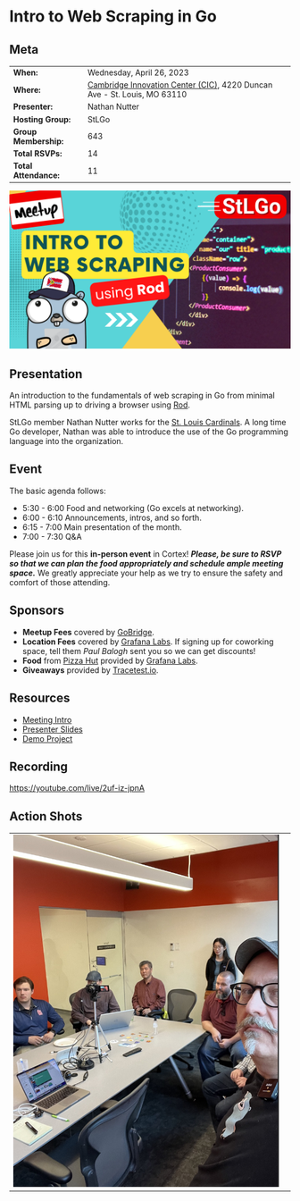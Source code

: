 # Intro to Web Scraping in Go

## Meta 
| | |
| --- | --- |
| **When:** | Wednesday, April 26, 2023 |
| **Where:** | [Cambridge Innovation Center (CIC)](https://cic.com/), 4220 Duncan Ave - St. Louis, MO 63110 |
| **Presenter:** | Nathan Nutter |
| **Hosting Group:** | StLGo |
| **Group Membership:** | 643 |
| **Total RSVPs:** | 14 |
| **Total Attendance:** | 11 |

![](images/intro-to-web-scraping.png)

## Presentation
An introduction to the fundamentals of web scraping in Go from minimal HTML parsing up to driving a browser using [Rod](https://github.com/go-rod/rod).

StLGo member Nathan Nutter works for the [St. Louis Cardinals](https://www.mlb.com/cardinals). A long time Go developer, Nathan was able to introduce the use of the Go programming language into the organization.

## Event
The basic agenda follows:
* 5:30 - 6:00 Food and networking (Go excels at networking).
* 6:00 - 6:10 Announcements, intros, and so forth.
* 6:15 - 7:00 Main presentation of the month.
* 7:00 - 7:30 Q&A

Please join us for this **in-person event** in Cortex! **_Please, be sure to RSVP so that we can plan the food appropriately and schedule ample meeting space._** We greatly appreciate your help as we try to ensure the safety and comfort of those attending.

## Sponsors
* **Meetup Fees** covered by [GoBridge](https://github.com/gobridge/).
* **Location Fees** covered by [Grafana Labs](https://grafana.com/). If signing up for coworking space, tell them _Paul Balogh_ sent you so we can get discounts!
* **Food** from [Pizza Hut](https://www.pizzahut.com/) provided by [Grafana Labs](https://grafana.com/).
* **Giveaways** provided by [Tracetest.io](https://tracetest.io/).

## Resources
* [Meeting Intro](Meeting-Intro.pdf)
* [Presenter Slides](Intro%20to%20Web%20Scraping%20in%20Go.pdf)
* [Demo Project](https://github.com/nnutter/intro-to-web-scraping-in-go)

## Recording
https://youtube.com/live/2uf-iz-jpnA

## Action Shots
|  |  |
| --- | --- |
| ![](images/20230426-01.jpg) |  |
